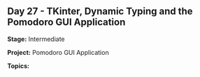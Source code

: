 ## Day 27 - TKinter, Dynamic Typing and the Pomodoro GUI Application

**Stage:** Intermediate

**Project:** Pomodoro GUI Application

**Topics:**